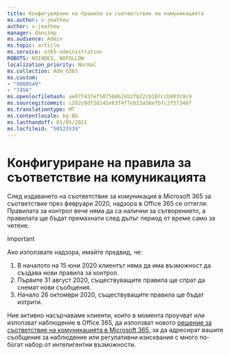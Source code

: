 ```yaml
---
title: Конфигуриране на правила за съответствие на комуникацията
ms.author: v-jmathew
author: v-jmathew
manager: dansimp
ms.audience: Admin
ms.topic: article
ms.service: o365-administration
ROBOTS: NOINDEX, NOFOLLOW
localization_priority: Normal
ms.collection: Adm_O365
ms.custom:
- "9000549"
- "7456"
ms.openlocfilehash: ae07f437ef50756862eb2f622cb107ccb003c9c9
ms.sourcegitcommit: c202c0df2d141e63f4f7eb13a56efbfc2f57348f
ms.translationtype: MT
ms.contentlocale: bg-BG
ms.lasthandoff: 03/05/2021
ms.locfileid: "50523539"
---
```

# <a name="configure-communication-compliance-policies"></a>Конфигуриране на правила за съответствие на комуникацията

След издаването на съответствие за комуникация в Microsoft 365 за съответствие през февруари 2020, надзора в Office 365 се оттегля. Правилата за контрол вече няма да са налични за сътворението, а правилата ще бъдат премахнати след дълъг период от време само за четене.

> [!IMPORTANT]
> Ако използвате надзора, имайте предвид, че:
>
> 1. В началото на 15 юни 2020 клиентът няма да има възможност да създава нови правила за контрол.
> 2. Първите 31 август 2020, съществуващите правила ще спрат да снемат нови съобщения.
> 3. Начало 26 октомври 2020, съществуващите правила ще бъдат изтрити.

Ние активно насърчаваме клиенти, които в момента проучват или използват наблюдение в Office 365, да използват новото [решение за съответствие на комуникацията в Microsoft 365,](https://go.microsoft.com/fwlink/?linkid=2128593) за да адресират вашите съобщения за наблюдение или регулативни изисквания с много по-богат набор от интелигентни възможности.
